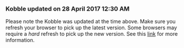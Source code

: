 ### Kobble updated on 28 April 2017 12:30 AM
Please note the Kobble was updated at the time above. Make sure you refresh your browser to pick up the latest version. Some browsers may require a *hard* refresh to pick up the new version. See this [link](https://www.getfilecloud.com/blog/2015/03/tech-tip-how-to-do-hard-refresh-in-browsers/#.WQL1eoiGNhE) for more information.
